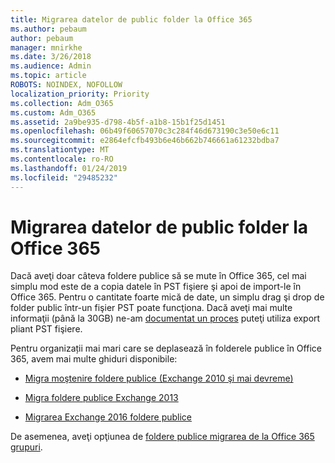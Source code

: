 ```yaml
---
title: Migrarea datelor de public folder la Office 365
ms.author: pebaum
author: pebaum
manager: mnirkhe
ms.date: 3/26/2018
ms.audience: Admin
ms.topic: article
ROBOTS: NOINDEX, NOFOLLOW
localization_priority: Priority
ms.collection: Adm_O365
ms.custom: Adm_O365
ms.assetid: 2a9be935-d798-4b5f-a1b8-15b1f25d1451
ms.openlocfilehash: 06b49f60657070c3c284f46d673190c3e50e6c11
ms.sourcegitcommit: e2864efcfb493b6e46b662b746661a61232bdba7
ms.translationtype: MT
ms.contentlocale: ro-RO
ms.lasthandoff: 01/24/2019
ms.locfileid: "29485232"
---
```

# <a name="migrate-public-folder-data-to-office-365"></a>Migrarea datelor de public folder la Office 365

Dacă aveţi doar câteva foldere publice să se mute în Office 365, cel mai simplu mod este de a copia datele în PST fişiere şi apoi de import-le în Office 365. Pentru o cantitate foarte mică de date, un simplu drag şi drop de folder public într-un fişier PST poate funcţiona. Dacă aveţi mai multe informaţii (până la 30GB) ne-am [documentat un proces](https://technet.microsoft.com/en-us/library/dn874017%28v=exchg.150%29.aspx#PSTMigrate) puteţi utiliza export pliant PST fişiere. 
  
Pentru organizații mai mari care se deplasează în folderele publice în Office 365, avem mai multe ghiduri disponibile:
  
- [Migra moştenire foldere publice (Exchange 2010 şi mai devreme)](https://technet.microsoft.com/en-us/library/dn874017%28v=exchg.150%29.aspx)
    
- [Migra foldere publice Exchange 2013](https://technet.microsoft.com/en-us/library/mt798260%28v=exchg.150%29.aspx)
    
- [Migrarea Exchange 2016 foldere publice](https://technet.microsoft.com/en-us/library/mt798260%28v=exchg.160%29.aspx)
    
De asemenea, aveţi opţiunea de [foldere publice migrarea de la Office 365 grupuri](https://technet.microsoft.com/library/mt843872%28v=exchg.150%29.aspx).
  

